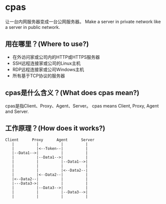 # cpas
让一台内网服务器变成一台公网服务器。
Make a server in private network like a server in public network.

## 用在哪里？(Where to use?)
* 在外访问家或公司内的HTTP或HTTPS服务器
* SSH远程连接家或公司的Linux主机
* RDP远程连接家或公司Windows主机
* 所有基于TCP协议的服务器

## cpas是什么含义？(What does cpas mean?)
cpas是指Client、Proxy、Agent、Server。
cpas means Client, Proxy, Agent and Server.

## 工作原理？(How does it works?)
```
Client      Proxy      Agent      Server
   |          |          |          |
   |          |<--Token--|          |
   |--Data1-->|          |          |
   |          |--Data1-->|          |
   |          |          |--Data1-->|
   |          |          |          |
   |          |          |<--Data2--|
   |          |<--Data2--|          |
   |<--Data2--|          |          |
   |---Data3->|          |          |
   |          |--Data3-->|          |
   |          |          |--Data3-->|   
   |          |          |          |
```
